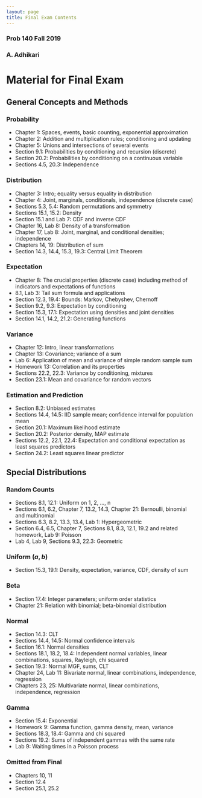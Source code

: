 ```yaml
---
layout: page
title: Final Exam Contents
---
```


### Prob 140 Fall 2019 ###
### A. Adhikari ###

# Material for Final Exam #

## General Concepts and Methods ##

### Probability ###
- Chapter 1: Spaces, events, basic counting, exponential approximation
- Chapter 2: Addition and multiplication rules; conditioning and updating
- Chapter 5: Unions and intersections of several events
- Section 9.1: Probabilities by conditioning and recursion (discrete)
- Section 20.2: Probabilities by conditioning on a continuous variable
- Sections 4.5, 20.3: Independence

### Distribution ###
- Chapter 3: Intro; equality versus equality in distribution
- Chapter 4: Joint, marginals, conditionals, independence (discrete case)
- Sections 5.3, 5.4: Random permutations and symmetry
- Sections 15.1, 15.2: Density
- Section 15.1 and Lab 7: CDF and inverse CDF
- Chapter 16, Lab 8: Density of a transformation
- Chapter 17, Lab 8: Joint, marginal, and conditional densities; independence
- Chapters 14, 19: Distribution of sum
- Section 14.3, 14.4, 15.3, 19.3: Central Limit Theorem

### Expectation ###
- Chapter 8: The crucial properties (discrete case) including method of indicators and expectations of functions
- 8.1, Lab 3: Tail sum formula and applications
- Section 12.3, 19.4: Bounds: Markov, Chebyshev, Chernoff
- Section 9.2, 9.3: Expectation by conditioning
- Section 15.3, 17.1: Expectation using densities and joint densities
- Section 14.1, 14.2, 21.2: Generating functions

### Variance ###
- Chapter 12: Intro, linear transformations
- Chapter 13: Covariance; variance of a sum
- Lab 6: Application of mean and variance of simple random sample sum
- Homework 13: Correlation and its properties
- Sections 22.2, 22.3: Variance by conditioning, mixtures
- Section 23.1: Mean and covariance for random vectors

### Estimation and Prediction ###
- Section 8.2: Unbiased estimates
- Sections 14.4, 14.5: IID sample mean; confidence interval for population mean
- Section 20.1: Maximum likelihood estimate
- Section 20.2: Posterior density, MAP estimate
- Sections 12.2, 22.1, 22.4: Expectation and conditional expectation as least squares predictors
- Section 24.2: Least squares linear predictor

## Special Distributions ##

### Random Counts ###
- Sections 8.1, 12.1: Uniform on 1, 2, ..., n
- Sections 6.1, 6.2, Chapter 7, 13.2, 14.3, Chapter 21: Bernoulli, binomial and multinomial
- Sections 6.3, 8.2, 13.3, 13.4, Lab 1: Hypergeometric
- Section 6.4, 6.5, Chapter 7, Sections 8.1, 8.3, 12.1, 19.2 and related homework, Lab 9: Poisson
- Lab 4, Lab 9, Sections 9.3, 22.3: Geometric

### Uniform $(a, b)$ ###
- Section 15.3, 19.1: Density, expectation, variance, CDF, density of sum

### Beta ###
- Section 17.4: Integer parameters; uniform order statistics
- Chapter 21: Relation with binomial; beta-binomial distribution

### Normal ###
- Section 14.3: CLT
- Sections 14.4, 14.5: Normal confidence intervals
- Section 16.1: Normal densities
- Sections 18.1, 18.2, 18.4: Independent normal variables, linear combinations, squares, Rayleigh, chi squared
- Section 19.3: Normal MGF, sums, CLT
- Chapter 24, Lab 11: Bivariate normal, linear combinations, independence, regression
- Chapters 23, 25: Multivariate normal, linear combinations, independence, regression

### Gamma ###
- Section 15.4: Exponential
- Homework 9: Gamma function, gamma density, mean, variance
- Sections 18.3, 18.4: Gamma and chi squared
- Sections 19.2: Sums of independent gammas with the same rate
- Lab 9: Waiting times in a Poisson process

### Omitted from Final ###
- Chapters 10, 11
- Section 12.4
- Section 25.1, 25.2

